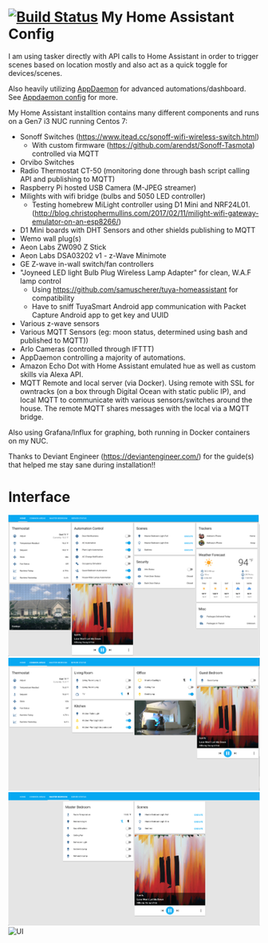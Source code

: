# [![Build Status](https://travis-ci.org/aneisch/home-assistant-config.svg?branch=master)](https://travis-ci.org/aneisch/home-assistant-config) My Home Assistant Config

I am using tasker directly with API calls to Home Assistant in order to trigger scenes based on location mostly and also act as a quick toggle for devices/scenes.

Also heavily utilizing [AppDaemon](http://appdaemon.readthedocs.io/en/latest/) for advanced automations/dashboard. See [Appdaemon config](https://github.com/aneisch/home-assistant-config/tree/master/extras/appdaemon) for more. 

My Home Assistant installtion contains many different components and runs on a Gen7 i3 NUC running Centos 7:

- Sonoff Switches (https://www.itead.cc/sonoff-wifi-wireless-switch.html)
  - With custom firmware (https://github.com/arendst/Sonoff-Tasmota) controlled via MQTT
- Orvibo Switches
- Radio Thermostat CT-50 (monitoring done through bash script calling API and publishing to MQTT)
- Raspberry Pi hosted USB Camera (M-JPEG streamer)
- Milights with wifi bridge (bulbs and 5050 LED controller)
  - Testing homebrew MiLight controller using D1 Mini and NRF24L01. (http://blog.christophermullins.com/2017/02/11/milight-wifi-gateway-emulator-on-an-esp8266/)
- D1 Mini boards with DHT Sensors and other shields publishing to MQTT
- Wemo wall plug(s)
- Aeon Labs ZW090 Z Stick
- Aeon Labs DSA03202 v1 - z-Wave Minimote
- GE Z-wave in-wall switch/fan controllers
- "Joyneed LED light Bulb Plug Wireless Lamp Adapter" for clean, W.A.F lamp control
  - Using https://github.com/samuscherer/tuya-homeassistant for compatibility
  - Have to sniff TuyaSmart Android app communication with Packet Capture Android app to get key and UUID
- Various z-wave sensors
- Various MQTT Sensors (eg: moon status, determined using bash and published to MQTT))
- Arlo Cameras (controlled through IFTTT)
- AppDaemon controlling a majority of automations.
- Amazon Echo Dot with Home Assistant emulated hue as well as custom skills via Alexa API.
- MQTT Remote and local server (via Docker). Using remote with SSL for owntracks (on a box through Digital Ocean with static public IP), and local MQTT to communicate with various sensors/switches around the house. The remote MQTT shares messages with the local via a MQTT bridge.

Also using Grafana/Influx for graphing, both running in Docker containers on my NUC. 
 
Thanks to Deviant Engineer (https://deviantengineer.com/) for the guide(s) that helped me stay sane during installation!!


# Interface
![UI](images/screenshot1.png)  
![UI2](images/screenshot2.png)  
![UI](images/screenshot3.png)
![UI](images/grafana.png)
